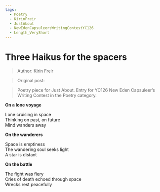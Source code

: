 ```yaml
---
tags:
  - Poetry
  - KirinFreir
  - JustAbout
  - NewEdenCapsuleersWritingContestYC126
  - Length_VeryShort
---
```


# Three Haikus for the spacers

> Author: Kirin Freir

> Original post:

> Poetry piece for Just About. Entry for YC126 New Eden Capsuleer’s Writing Contest in the Poetry category.


**On a lone voyage**

Lone cruising in space<br>
Thinking on past, on future<br>
Mind wanders away
 
**On the wanderers**

Space is emptiness<br>
The wandering soul seeks light<br>
A star is distant
 
**On the battle**

The fight was fiery<br>
Cries of death echoed through space<br>
Wrecks rest peacefully
 

